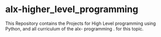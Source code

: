 # alx-higher_level_programming
This Repository contains the Projects for High Level programming using Python, and all curriculum of the alx- programming .        for this topic.
